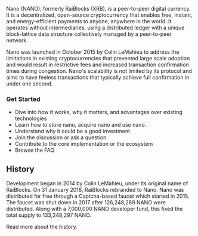 Nano (NANO), formerly RaiBlocks (XRB), is a peer-to-peer digital currency. It is a decentralized, open-source cryptocurrency that enables free, instant, and energy-efficient payments to anyone, anywhere in the world. It operates without intermediaries, using a distributed ledger with a unique block-lattice data structure collectively managed by a peer-to-peer network.

Nano was launched in October 2015 by Colin LeMahieu to address the limitations in existing cryptocurrencies that prevented large scale adoption and would result in restrictive fees and increased transaction confirmation times during congestion. Nano's scalability is not limited by its protocol and aims to have feeless transactions that typically achieve full confirmation in under one second.

### Get Started

- Dive into how it works, why it matters, and advantages over existing technologies
- Learn how to store nano, acquire nano and use nano.
- Understand why it could be a good investment
- Join the discussion or ask a question
- Contribute to the core implementation or the ecosystem
- Browse the FAQ

## History

Development began in 2014 by Colin LeMahieu, under its original name of RaiBlocks. On 31 January 2018, RaiBlocks rebranded to Nano. Nano was distributed for free through a Captcha-based faucet which started in 2015. The faucet was shut down in 2017 after 126,248,289 NANO were distributed. Along with a 7,000,000 NANO developer fund, this fixed the total supply to 133,248,297 NANO.

Read more about the history.
